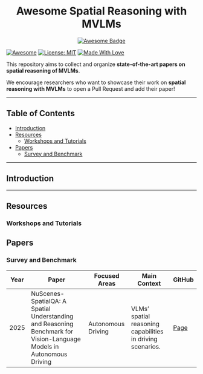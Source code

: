 <div align="center">
  <h1>Awesome Spatial Reasoning with MVLMs</h1>
  <a href="https://awesome.re"><img src="https://awesome.re/badge.svg" alt="Awesome Badge"/></a>
</div>

[![Awesome](https://cdn.rawgit.com/sindresorhus/awesome/d7305f38d29fed78fa85652e3a63e154dd8e8829/media/badge.svg)](https://github.com/hee9joon/Awesome-Diffusion-Models) 
[![License: MIT](https://img.shields.io/badge/License-MIT-green.svg)](https://opensource.org/licenses/MIT)
[![Made With Love](https://img.shields.io/badge/Made%20With-Love-red.svg)](https://github.com/chetanraj/awesome-github-badges)

This repository aims to collect and organize **state-of-the-art papers on spatial reasoning of MVLMs**. 

We encourage researchers who want to showcase their work on **spatial reasoning with MVLMs** to open a Pull Request and add their paper!

---

## Table of Contents

- [Introduction](#introduction)
- [Resources](#resources)
  - [Workshops and Tutorials](#workshops-and-tutorials)
- [Papers](#papers)
  - [Survey and Benchmark](#survey-and-benchmark)

---
## Introduction

---

## Resources

### Workshops and Tutorials

## Papers

### Survey and Benchmark

| Year | Paper | Focused Areas    | Main Context                                      | GitHub                                                               |
|------|-------|------------------|---------------------------------------------------|----------------------------------------------------------------------|
| 2025 | NuScenes-SpatialQA: A Spatial Understanding and Reasoning Benchmark for Vision-Language Models in Autonomous Driving | Autonomous Driving | VLMs’ spatial reasoning capabilities in driving scenarios. | [Page](https://taco-group.github.io/NuScenes-SpatialQA/) |
